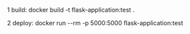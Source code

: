 1 build:
docker build -t flask-application:test .

2 deploy:
docker run --rm -p 5000:5000 flask-application:test